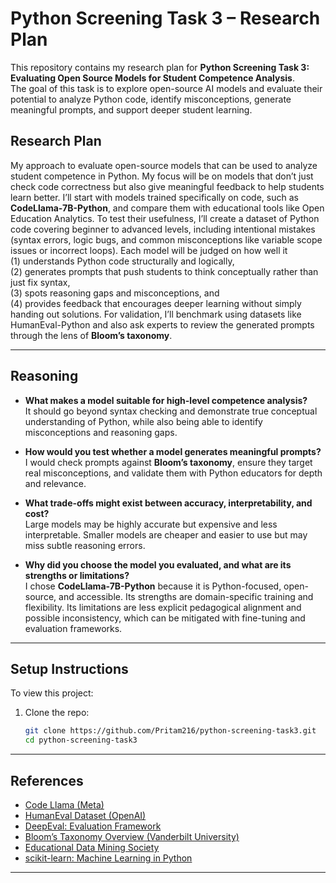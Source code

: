 # Python Screening Task 3 – Research Plan

This repository contains my research plan for **Python Screening Task 3: Evaluating Open Source Models for Student Competence Analysis**.  
The goal of this task is to explore open-source AI models and evaluate their potential to analyze Python code, identify misconceptions, generate meaningful prompts, and support deeper student learning.  

## Research Plan

My approach to evaluate open-source models that can be used to analyze student competence in Python. My focus will be on models that don’t just check code correctness but also give meaningful feedback to help students learn better. I’ll start with models trained specifically on code, such as **CodeLlama-7B-Python**, and compare them with educational tools like Open Education Analytics. To test their usefulness, I’ll create a dataset of Python code covering beginner to advanced levels, including intentional mistakes (syntax errors, logic bugs, and common misconceptions like variable scope issues or incorrect loops). Each model will be judged on how well it </br> 
(1) understands Python code structurally and logically, </br> 
(2) generates prompts that push students to think conceptually rather than just fix syntax,</br> 
(3) spots reasoning gaps and misconceptions, and</br> 
(4) provides feedback that encourages deeper learning without simply handing out solutions. 
For validation, I’ll benchmark using datasets like HumanEval-Python and also ask experts to review the generated prompts through the lens of **Bloom’s taxonomy**.

---

## Reasoning  

- **What makes a model suitable for high-level competence analysis?**  
  It should go beyond syntax checking and demonstrate true conceptual understanding of Python, while also being able to identify misconceptions and reasoning gaps.  

- **How would you test whether a model generates meaningful prompts?**  
  I would check prompts against **Bloom’s taxonomy**, ensure they target real misconceptions, and validate them with Python educators for depth and relevance.  

- **What trade-offs might exist between accuracy, interpretability, and cost?**  
  Large models may be highly accurate but expensive and less interpretable. Smaller models are cheaper and easier to use but may miss subtle reasoning errors.  

- **Why did you choose the model you evaluated, and what are its strengths or limitations?**  
  I chose **CodeLlama-7B-Python** because it is Python-focused, open-source, and accessible. Its strengths are domain-specific training and flexibility. Its limitations are less explicit pedagogical alignment and possible inconsistency, which can be mitigated with fine-tuning and evaluation frameworks.  

---

## Setup Instructions  

To view this project:  

1. Clone the repo:  
   ```bash
   git clone https://github.com/Pritam216/python-screening-task3.git
   cd python-screening-task3
   ```
 ---
## References  

- [Code Llama (Meta)](https://huggingface.co/codellama)  
- [HumanEval Dataset (OpenAI)](https://github.com/openai/human-eval)  
- [DeepEval: Evaluation Framework](https://github.com/confident-ai/deepeval)  
- [Bloom’s Taxonomy Overview (Vanderbilt University)](https://cft.vanderbilt.edu/guides-sub-pages/blooms-taxonomy/)  
- [Educational Data Mining Society](https://educationaldatamining.org/)  
- [scikit-learn: Machine Learning in Python](https://scikit-learn.org/stable/)  

 ---
